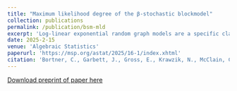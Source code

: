 ```yaml
---
title: "Maximum likelihood degree of the β-stochastic blockmodel"
collection: publications
permalink: /publication/bsm-mld
excerpt: 'Log-linear exponential random graph models are a specific class of statistical network models that have a log-linear representation. This class includes many stochastic blockmodel variants. In this paper, we focus on β-stochastic blockmodels, which combine the $\beta$-model with a stochastic blockmodel. Here, using recent results by Almendra-Hernandez, De Loera, and Petrovic, which describe a Markov basis for β-stochastic block model, we give a closed form formula for the maximum likelihood degree of a β-stochastic blockmodel. The maximum likelihood degree is the number of complex solutions to the likelihood equations.  In the case of the β-stochastic blockmodel, the maximum likelihood degree factors into a product of Eulerian numbers.'
date: 2025-2-15
venue: 'Algebraic Statistics'
paperurl: 'https://msp.org/astat/2025/16-1/index.xhtml'
citation: 'Bortner, C., Garbett, J., Gross, E., Krawzik, N., McClain, C., & Young, D. (2025). &quot;Maximum likelihood degree of the β-stochastic blockmodel.&quot; <i>Algebraic Statistics</i>. 146.'
---
```


[Download preprint of paper here](https://arxiv.org/abs/2410.06223)


